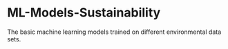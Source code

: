 # ML-Models-Sustainability
The basic machine learning models trained on different environmental data sets.
